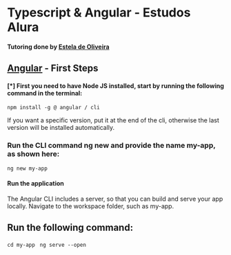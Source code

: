 
# Typescript & Angular - Estudos Alura

#### Tutoring done by [Estela de Oliveira](https://github.com/ste2021)

## [Angular]('https://angular.io/docs') - First Steps 

#### [*] First you need to have Node JS installed, start by running the following command in the terminal:

``npm install -g @ angular / cli``

If you want a specific version, put it at the end of the cli, otherwise the last version will be installed automatically.

### Run the CLI command ng new and provide the name my-app, as shown here:
```ng new my-app```

#### Run the application

The Angular CLI includes a server, so that you can build and serve your app locally.
Navigate to the workspace folder, such as my-app.

## Run the following command:
 ``cd my-app ``
``ng serve --open``
